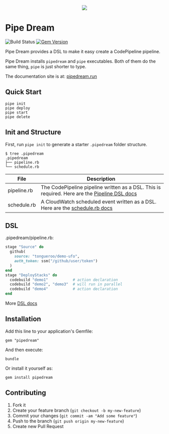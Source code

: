 <div align="center">
  <a href="http://pipedream.run"><img src="https://uc36e028c6cb752b665158d3d40f.previews.dropboxusercontent.com/p/thumb/AAn9XKH3Lq6cl3bQeuQHwBozQDPXpdRkNAbftzPwXN-ecs_3BjSc5ZRu9is4fTs9Tx0IwAcjY3gerzPXL0iWGiR0bMD3RZcfyGHm-p8GYP8TZ6O0cU56wjm8badwkVXX9zEvquPBmdwolzd1qnSZBeDxSirye-Ie1Hrc73_JeF8OqsM37Ed8mClMRDJscH05EwbaUBdZc8csNThy2_Y-kNB3eFYhoa8jlPxaBEeYcE1B3azr8k2IRNw2UMp70dcLHc2LT-w_gJaEHKIsAU3lGBrnZfcPpDnhhtq1CDv2HsW2jMTSQ8Za0M-aURRZP3Ge_zetXBkApajaL4tLSo7AwTcnFb3IU9rxVxnihdK0GuwcC-qMkpmvR605ZmJ3YS_P-bVugcd0B9ZJ0mYzCGaRIskjdciFzVibwsbIeo8mYyLBGWdgQZZOyAYUxYer2lxCL-TDW6QhA2EL3M2qCgvjwzQqE3iisYMEkdFz0iemxz_ToKujsakyKzTXAXoO4wYo3Lc/p.png?fv_content=true&size_mode=5" /></a>
</div>

# Pipe Dream

![Build Status](https://codebuild.us-west-2.amazonaws.com/badges?uuid=eyJlbmNyeXB0ZWREYXRhIjoiWk1FM0dldzE5MUM5R3VqVGxxTmRFb1JGNnkxQjJpTDYvajYrQk91YzErNjdNc1VYVElHM3V5ZEJXcStyMmZVc210WG8vUURSV2JST0ZpSWc5Y0pYR3k0PSIsIml2UGFyYW1ldGVyU3BlYyI6IldvYXhLMU8yS2pQdVRKbEoiLCJtYXRlcmlhbFNldFNlcmlhbCI6MX0%3D&branch=master)
[![Gem Version](https://badge.fury.io/rb/pipedream.png)](http://badge.fury.io/rb/pipedream)

Pipe Dream provides a DSL to make it easy create a CodePipeline pipeline.

Pipe Dream installs `pipedream` and `pipe` executables. Both of them do the same thing, `pipe` is just shorter to type.

The documentation site is at: [pipedream.run](https://pipedream.run/)

## Quick Start

    pipe init
    pipe deploy
    pipe start
    pipe delete

## Init and Structure

First, run `pipe init` to generate a starter `.pipedream` folder structure.

    $ tree .pipedream
    .pipedream
    ├── pipeline.rb
    └── schedule.rb

File | Description
--- | ---
pipeline.rb | The CodePipeline pipeline written as a DSL.  This is required. Here are the [Pipeline DSL docs](https://pipedream.run/docs/dsl/pipeline/)
schedule.rb | A CloudWatch scheduled event written as a DSL. Here are the [schedule.rb docs](https://pipedream.run/docs/dsl/schedule/)

## DSL

.pipedream/pipeline.rb:

```ruby
stage "Source" do
  github(
    source: "tongueroo/demo-ufo",
    auth_token: ssm("/github/user/token")
  )
end
stage "DeployStacks" do
  codebuild "demo1"           # action declaration
  codebuild "demo2", "demo3"  # will run in parallel
  codebuild "demo4"           # action declaration
end
```

More [DSL docs](https://pipedream.run/docs/dsl/)

## Installation

Add this line to your application's Gemfile:

    gem "pipedream"

And then execute:

    bundle

Or install it yourself as:

    gem install pipedream

## Contributing

1. Fork it
2. Create your feature branch (`git checkout -b my-new-feature`)
3. Commit your changes (`git commit -am "Add some feature"`)
4. Push to the branch (`git push origin my-new-feature`)
5. Create new Pull Request
